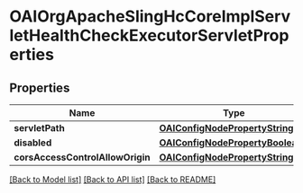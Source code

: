 # OAIOrgApacheSlingHcCoreImplServletHealthCheckExecutorServletProperties

## Properties
Name | Type | Description | Notes
------------ | ------------- | ------------- | -------------
**servletPath** | [**OAIConfigNodePropertyString***](OAIConfigNodePropertyString.md) |  | [optional] 
**disabled** | [**OAIConfigNodePropertyBoolean***](OAIConfigNodePropertyBoolean.md) |  | [optional] 
**corsAccessControlAllowOrigin** | [**OAIConfigNodePropertyString***](OAIConfigNodePropertyString.md) |  | [optional] 

[[Back to Model list]](../README.md#documentation-for-models) [[Back to API list]](../README.md#documentation-for-api-endpoints) [[Back to README]](../README.md)



